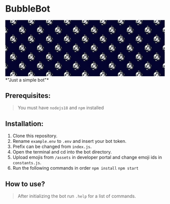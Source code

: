 # BubbleBot

<img src="https://github.com/maazinalthaf/bubblebot/blob/main/assets/banner.png?raw=true"/>
*"Just a simple bot"*

## Prerequisites: 
> You must have `nodejs18` and `npm` installed

## Installation: 
1. Clone this repository.
2. Rename `example.env` to `.env` and insert your bot token.
3. Prefix can be changed from `index.js`.
4. Open the terminal and cd into the bot directory.
5. Upload emojis from `/assets` in developer portal and change emoji ids in `constants.js`. 
6. Run the following commands in order `npm install` `npm start`

## How to use?
> After initializing the bot run `.help` for a list of commands.
